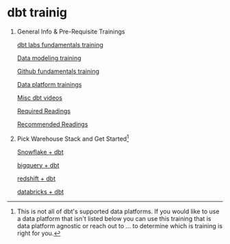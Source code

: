 # dbt trainig
1. General Info & Pre-Requisite Trainings

   [dbt labs fundamentals training](https://www.linkedin.com/in/alec-peters/)
   
   [Data modeling training](https://www.linkedin.com/in/alec-peters/)
   
   [Github fundamentals training](https://www.linkedin.com/in/alec-peters/)
   
   [Data platform trainings](https://www.linkedin.com/in/alec-peters/)
   
   [Misc dbt videos](https://www.linkedin.com/in/alec-peters/)
   
   [Required Readings](https://www.linkedin.com/in/alec-peters/)
   
   [Recommended Readings](https://www.linkedin.com/in/alec-peters/)
   
2. Pick Warehouse Stack and Get Started[^1]

   [Snowflake + dbt](https://github.com/analytics8/dbt/tree/main/Training#steps-for-our-a8-dbt-training)
   
   [bigquery + dbt](https://www.linkedin.com/in/alec-peters/)
   
   [redshift + dbt](https://www.linkedin.com/in/alec-peters/)
   
   [databricks + dbt](https://www.linkedin.com/in/alec-peters/)

[^1]: This is not all of dbt's supported data platforms. If you would like to use a data platform that isn't listed below you can use this training that is data platform agnostic or reach out to ... to determine which is training is right for you.
